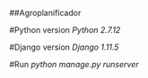 ##Agroplanificador

#Python version
*Python 2.7.12*

#Django version
*Django 1.11.5*

#Run
*python manage.py runserver*